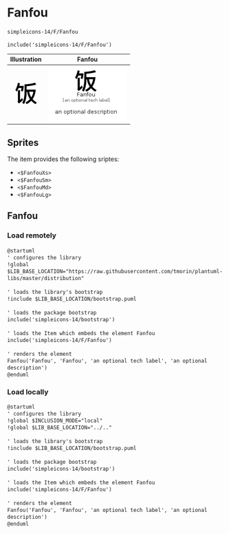 # Fanfou


```text
simpleicons-14/F/Fanfou
```

```text
include('simpleicons-14/F/Fanfou')
```



| Illustration | Fanfou |
| :---: | :---: |
| ![illustration for Illustration](../../simpleicons-14/F/Fanfou.png) | ![illustration for Fanfou](../../simpleicons-14/F/Fanfou.Local.png) |



## Sprites
The item provides the following sriptes:

- `<$FanfouXs>`
- `<$FanfouSm>`
- `<$FanfouMd>`
- `<$FanfouLg>`





## Fanfou

### Load remotely
```plantuml
@startuml
' configures the library
!global $LIB_BASE_LOCATION="https://raw.githubusercontent.com/tmorin/plantuml-libs/master/distribution"

' loads the library's bootstrap
!include $LIB_BASE_LOCATION/bootstrap.puml

' loads the package bootstrap
include('simpleicons-14/bootstrap')

' loads the Item which embeds the element Fanfou
include('simpleicons-14/F/Fanfou')

' renders the element
Fanfou('Fanfou', 'Fanfou', 'an optional tech label', 'an optional description')
@enduml
```

### Load locally
```plantuml
@startuml
' configures the library
!global $INCLUSION_MODE="local"
!global $LIB_BASE_LOCATION="../.."

' loads the library's bootstrap
!include $LIB_BASE_LOCATION/bootstrap.puml

' loads the package bootstrap
include('simpleicons-14/bootstrap')

' loads the Item which embeds the element Fanfou
include('simpleicons-14/F/Fanfou')

' renders the element
Fanfou('Fanfou', 'Fanfou', 'an optional tech label', 'an optional description')
@enduml
```

